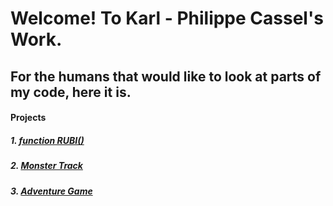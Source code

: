 # Welcome! To Karl - Philippe Cassel's Work.

## For the humans that would like to look at parts of my code, here it is. 

#### Projects

##### 1. [function RUBI()](https://github.com/InvaderZim19/functionRUBI)

##### 2. [Monster Track](https://github.com/InvaderZim19/ucsc_hack2015)

##### 3. [Adventure Game](https://github.com/InvaderZim19/adv-enture)
